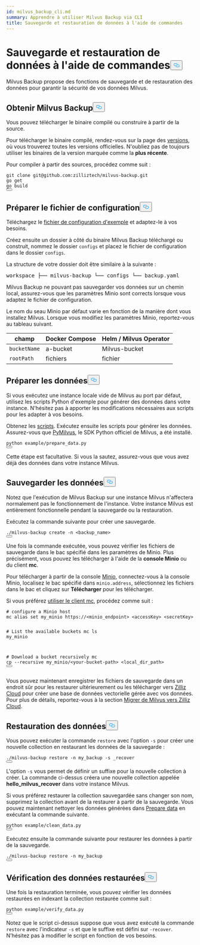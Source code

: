 ```yaml
---
id: milvus_backup_cli.md
summary: Apprendre à utiliser Milvus Backup via CLI
title: Sauvegarde et restauration de données à l'aide de commandes
---
```

<h1 id="Back-up-and-Restore-Data-Using-Commands" class="common-anchor-header">Sauvegarde et restauration de données à l'aide de commandes<button data-href="#Back-up-and-Restore-Data-Using-Commands" class="anchor-icon" translate="no">
      <svg translate="no"
        aria-hidden="true"
        focusable="false"
        height="20"
        version="1.1"
        viewBox="0 0 16 16"
        width="16"
      >
        <path
          fill="#0092E4"
          fill-rule="evenodd"
          d="M4 9h1v1H4c-1.5 0-3-1.69-3-3.5S2.55 3 4 3h4c1.45 0 3 1.69 3 3.5 0 1.41-.91 2.72-2 3.25V8.59c.58-.45 1-1.27 1-2.09C10 5.22 8.98 4 8 4H4c-.98 0-2 1.22-2 2.5S3 9 4 9zm9-3h-1v1h1c1 0 2 1.22 2 2.5S13.98 12 13 12H9c-.98 0-2-1.22-2-2.5 0-.83.42-1.64 1-2.09V6.25c-1.09.53-2 1.84-2 3.25C6 11.31 7.55 13 9 13h4c1.45 0 3-1.69 3-3.5S14.5 6 13 6z"
        ></path>
      </svg>
    </button></h1><p>Milvus Backup propose des fonctions de sauvegarde et de restauration des données pour garantir la sécurité de vos données Milvus.</p>
<h2 id="Obtain-Milvus-Backup" class="common-anchor-header">Obtenir Milvus Backup<button data-href="#Obtain-Milvus-Backup" class="anchor-icon" translate="no">
      <svg translate="no"
        aria-hidden="true"
        focusable="false"
        height="20"
        version="1.1"
        viewBox="0 0 16 16"
        width="16"
      >
        <path
          fill="#0092E4"
          fill-rule="evenodd"
          d="M4 9h1v1H4c-1.5 0-3-1.69-3-3.5S2.55 3 4 3h4c1.45 0 3 1.69 3 3.5 0 1.41-.91 2.72-2 3.25V8.59c.58-.45 1-1.27 1-2.09C10 5.22 8.98 4 8 4H4c-.98 0-2 1.22-2 2.5S3 9 4 9zm9-3h-1v1h1c1 0 2 1.22 2 2.5S13.98 12 13 12H9c-.98 0-2-1.22-2-2.5 0-.83.42-1.64 1-2.09V6.25c-1.09.53-2 1.84-2 3.25C6 11.31 7.55 13 9 13h4c1.45 0 3-1.69 3-3.5S14.5 6 13 6z"
        ></path>
      </svg>
    </button></h2><p>Vous pouvez télécharger le binaire compilé ou construire à partir de la source.</p>
<p>Pour télécharger le binaire compilé, rendez-vous sur la page des <a href="https://github.com/zilliztech/milvus-backup/releases">versions</a>, où vous trouverez toutes les versions officielles. N'oubliez pas de toujours utiliser les binaires de la version marquée comme la <strong>plus récente</strong>.</p>
<p>Pour compiler à partir des sources, procédez comme suit :</p>
<pre><code translate="no" class="language-shell">git <span class="hljs-built_in">clone</span> git@github.com:zilliztech/milvus-backup.git
go get
go build
<button class="copy-code-btn"></button></code></pre>
<h2 id="Prepare-configuration-file" class="common-anchor-header">Préparer le fichier de configuration<button data-href="#Prepare-configuration-file" class="anchor-icon" translate="no">
      <svg translate="no"
        aria-hidden="true"
        focusable="false"
        height="20"
        version="1.1"
        viewBox="0 0 16 16"
        width="16"
      >
        <path
          fill="#0092E4"
          fill-rule="evenodd"
          d="M4 9h1v1H4c-1.5 0-3-1.69-3-3.5S2.55 3 4 3h4c1.45 0 3 1.69 3 3.5 0 1.41-.91 2.72-2 3.25V8.59c.58-.45 1-1.27 1-2.09C10 5.22 8.98 4 8 4H4c-.98 0-2 1.22-2 2.5S3 9 4 9zm9-3h-1v1h1c1 0 2 1.22 2 2.5S13.98 12 13 12H9c-.98 0-2-1.22-2-2.5 0-.83.42-1.64 1-2.09V6.25c-1.09.53-2 1.84-2 3.25C6 11.31 7.55 13 9 13h4c1.45 0 3-1.69 3-3.5S14.5 6 13 6z"
        ></path>
      </svg>
    </button></h2><p>Téléchargez le <a href="https://raw.githubusercontent.com/zilliztech/milvus-backup/master/configs/backup.yaml">fichier de configuration d'exemple</a> et adaptez-le à vos besoins.</p>
<p>Créez ensuite un dossier à côté du binaire Milvus Backup téléchargé ou construit, nommez le dossier <code translate="no">configs</code> et placez le fichier de configuration dans le dossier <code translate="no">configs</code>.</p>
<p>La structure de votre dossier doit être similaire à la suivante :</p>
<pre>
workspace ├── milvus-backup └── configs └── backup.yaml</pre>
<p>Milvus Backup ne pouvant pas sauvegarder vos données sur un chemin local, assurez-vous que les paramètres Minio sont corrects lorsque vous adaptez le fichier de configuration.</p>
<div class="alert note">
<p>Le nom du seau Minio par défaut varie en fonction de la manière dont vous installez Milvus. Lorsque vous modifiez les paramètres Minio, reportez-vous au tableau suivant.</p>
<table>
<thead>
<tr><th>champ</th><th>Docker Compose</th><th>Helm / Milvus Operator</th></tr>
</thead>
<tbody>
<tr><td><code translate="no">bucketName</code></td><td>a-bucket</td><td>Milvus-bucket</td></tr>
<tr><td><code translate="no">rootPath</code></td><td>fichiers</td><td>fichier</td></tr>
</tbody>
</table>
</div>
<h2 id="Prepare-data" class="common-anchor-header">Préparer les données<button data-href="#Prepare-data" class="anchor-icon" translate="no">
      <svg translate="no"
        aria-hidden="true"
        focusable="false"
        height="20"
        version="1.1"
        viewBox="0 0 16 16"
        width="16"
      >
        <path
          fill="#0092E4"
          fill-rule="evenodd"
          d="M4 9h1v1H4c-1.5 0-3-1.69-3-3.5S2.55 3 4 3h4c1.45 0 3 1.69 3 3.5 0 1.41-.91 2.72-2 3.25V8.59c.58-.45 1-1.27 1-2.09C10 5.22 8.98 4 8 4H4c-.98 0-2 1.22-2 2.5S3 9 4 9zm9-3h-1v1h1c1 0 2 1.22 2 2.5S13.98 12 13 12H9c-.98 0-2-1.22-2-2.5 0-.83.42-1.64 1-2.09V6.25c-1.09.53-2 1.84-2 3.25C6 11.31 7.55 13 9 13h4c1.45 0 3-1.69 3-3.5S14.5 6 13 6z"
        ></path>
      </svg>
    </button></h2><p>Si vous exécutez une instance locale vide de Milvus au port par défaut, utilisez les scripts Python d'exemple pour générer des données dans votre instance. N'hésitez pas à apporter les modifications nécessaires aux scripts pour les adapter à vos besoins.</p>
<p>Obtenez les <a href="https://raw.githubusercontent.com/zilliztech/milvus-backup/main/example/prepare_data.py">scripts</a>. Exécutez ensuite les scripts pour générer les données. Assurez-vous que <a href="https://pypi.org/project/pymilvus/">PyMilvus</a>, le SDK Python officiel de Milvus, a été installé.</p>
<pre><code translate="no" class="language-shell">python example/prepare_data.py
<button class="copy-code-btn"></button></code></pre>
<p>Cette étape est facultative. Si vous la sautez, assurez-vous que vous avez déjà des données dans votre instance Milvus.</p>
<h2 id="Back-up-data" class="common-anchor-header">Sauvegarder les données<button data-href="#Back-up-data" class="anchor-icon" translate="no">
      <svg translate="no"
        aria-hidden="true"
        focusable="false"
        height="20"
        version="1.1"
        viewBox="0 0 16 16"
        width="16"
      >
        <path
          fill="#0092E4"
          fill-rule="evenodd"
          d="M4 9h1v1H4c-1.5 0-3-1.69-3-3.5S2.55 3 4 3h4c1.45 0 3 1.69 3 3.5 0 1.41-.91 2.72-2 3.25V8.59c.58-.45 1-1.27 1-2.09C10 5.22 8.98 4 8 4H4c-.98 0-2 1.22-2 2.5S3 9 4 9zm9-3h-1v1h1c1 0 2 1.22 2 2.5S13.98 12 13 12H9c-.98 0-2-1.22-2-2.5 0-.83.42-1.64 1-2.09V6.25c-1.09.53-2 1.84-2 3.25C6 11.31 7.55 13 9 13h4c1.45 0 3-1.69 3-3.5S14.5 6 13 6z"
        ></path>
      </svg>
    </button></h2><p>Notez que l'exécution de Milvus Backup sur une instance Milvus n'affectera normalement pas le fonctionnement de l'instance. Votre instance Milvus est entièrement fonctionnelle pendant la sauvegarde ou la restauration.</p>
<div class="tab-wrapper"></div>
<p>Exécutez la commande suivante pour créer une sauvegarde.</p>
<pre><code translate="no" class="language-shell">./milvus-backup create -n &lt;backup_name&gt;
<button class="copy-code-btn"></button></code></pre>
<p>Une fois la commande exécutée, vous pouvez vérifier les fichiers de sauvegarde dans le bac spécifié dans les paramètres de Minio. Plus précisément, vous pouvez les télécharger à l'aide de la <strong>console Minio</strong> ou du client <strong>mc</strong>.</p>
<p>Pour télécharger à partir de la console <a href="https://min.io/docs/minio/kubernetes/upstream/administration/minio-console.html">Minio</a>, connectez-vous à la console Minio, localisez le bac spécifié dans <code translate="no">minio.address</code>, sélectionnez les fichiers dans le bac et cliquez sur <strong>Télécharger</strong> pour les télécharger.</p>
<p>Si vous préférez <a href="https://min.io/docs/minio/linux/reference/minio-mc.html#mc-install">utiliser le client mc</a>, procédez comme suit :</p>
<pre><code translate="no" class="language-shell"><span class="hljs-comment"># configure a Minio host</span>
mc alias <span class="hljs-built_in">set</span> my_minio https://&lt;minio_endpoint&gt; &lt;accessKey&gt; &lt;secretKey&gt;

<span class="hljs-comment"># List the available buckets</span>
mc ls my_minio

<span class="hljs-comment"># Download a bucket recursively</span>
mc cp --recursive my_minio/&lt;your-bucket-path&gt; &lt;local_dir_path&gt;
<button class="copy-code-btn"></button></code></pre>
<p>Vous pouvez maintenant enregistrer les fichiers de sauvegarde dans un endroit sûr pour les restaurer ultérieurement ou les télécharger vers <a href="https://cloud.zilliz.com">Zilliz Cloud</a> pour créer une base de données vectorielle gérée avec vos données. Pour plus de détails, reportez-vous à la section <a href="https://zilliz.com/doc/migrate_from_milvus-2x">Migrer de Milvus vers Zilliz Cloud</a>.</p>
<h2 id="Restore-data" class="common-anchor-header">Restauration des données<button data-href="#Restore-data" class="anchor-icon" translate="no">
      <svg translate="no"
        aria-hidden="true"
        focusable="false"
        height="20"
        version="1.1"
        viewBox="0 0 16 16"
        width="16"
      >
        <path
          fill="#0092E4"
          fill-rule="evenodd"
          d="M4 9h1v1H4c-1.5 0-3-1.69-3-3.5S2.55 3 4 3h4c1.45 0 3 1.69 3 3.5 0 1.41-.91 2.72-2 3.25V8.59c.58-.45 1-1.27 1-2.09C10 5.22 8.98 4 8 4H4c-.98 0-2 1.22-2 2.5S3 9 4 9zm9-3h-1v1h1c1 0 2 1.22 2 2.5S13.98 12 13 12H9c-.98 0-2-1.22-2-2.5 0-.83.42-1.64 1-2.09V6.25c-1.09.53-2 1.84-2 3.25C6 11.31 7.55 13 9 13h4c1.45 0 3-1.69 3-3.5S14.5 6 13 6z"
        ></path>
      </svg>
    </button></h2><div class="tab-wrapper"></div>
<p>Vous pouvez exécuter la commande <code translate="no">restore</code> avec l'option <code translate="no">-s</code> pour créer une nouvelle collection en restaurant les données de la sauvegarde :</p>
<pre><code translate="no" class="language-shell">./milvus-backup restore -n my_backup -s _recover
<button class="copy-code-btn"></button></code></pre>
<p>L'option <code translate="no">-s</code> vous permet de définir un suffixe pour la nouvelle collection à créer. La commande ci-dessus créera une nouvelle collection appelée <strong>hello_milvus_recover</strong> dans votre instance Milvus.</p>
<p>Si vous préférez restaurer la collection sauvegardée sans changer son nom, supprimez la collection avant de la restaurer à partir de la sauvegarde. Vous pouvez maintenant nettoyer les données générées dans <a href="#Prepare-data">Prepare data</a> en exécutant la commande suivante.</p>
<pre><code translate="no" class="language-shell">python example/clean_data.py
<button class="copy-code-btn"></button></code></pre>
<p>Exécutez ensuite la commande suivante pour restaurer les données à partir de la sauvegarde.</p>
<pre><code translate="no" class="language-shell">./milvus-backup restore -n my_backup
<button class="copy-code-btn"></button></code></pre>
<h2 id="Verify-restored-data" class="common-anchor-header">Vérification des données restaurées<button data-href="#Verify-restored-data" class="anchor-icon" translate="no">
      <svg translate="no"
        aria-hidden="true"
        focusable="false"
        height="20"
        version="1.1"
        viewBox="0 0 16 16"
        width="16"
      >
        <path
          fill="#0092E4"
          fill-rule="evenodd"
          d="M4 9h1v1H4c-1.5 0-3-1.69-3-3.5S2.55 3 4 3h4c1.45 0 3 1.69 3 3.5 0 1.41-.91 2.72-2 3.25V8.59c.58-.45 1-1.27 1-2.09C10 5.22 8.98 4 8 4H4c-.98 0-2 1.22-2 2.5S3 9 4 9zm9-3h-1v1h1c1 0 2 1.22 2 2.5S13.98 12 13 12H9c-.98 0-2-1.22-2-2.5 0-.83.42-1.64 1-2.09V6.25c-1.09.53-2 1.84-2 3.25C6 11.31 7.55 13 9 13h4c1.45 0 3-1.69 3-3.5S14.5 6 13 6z"
        ></path>
      </svg>
    </button></h2><p>Une fois la restauration terminée, vous pouvez vérifier les données restaurées en indexant la collection restaurée comme suit :</p>
<pre><code translate="no" class="language-shell">python example/verify_data.py
<button class="copy-code-btn"></button></code></pre>
<p>Notez que le script ci-dessus suppose que vous avez exécuté la commande <code translate="no">restore</code> avec l'indicateur <code translate="no">-s</code> et que le suffixe est défini sur <code translate="no">-recover</code>. N'hésitez pas à modifier le script en fonction de vos besoins.</p>
